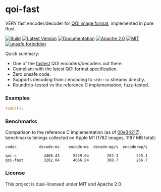 # qoi-fast

VERY fast encoder/decoder for [QOI image format](https://qoiformat.org/), implemented in pure Rust.

[![Build](https://github.com/aldanor/qoi-fast/workflows/CI/badge.svg)](https://github.com/aldanor/qoi-fast/actions?query=branch%3Amaster)
[![Latest Version](https://img.shields.io/crates/v/qoi-fast.svg)](https://crates.io/crates/qoi-fast)
[![Documentation](https://img.shields.io/docsrs/qoi-fast)](https://docs.rs/qoi-fast)
[![Apache 2.0](https://img.shields.io/badge/License-Apache%202.0-blue.svg)](https://opensource.org/licenses/Apache-2.0)
[![MIT](https://img.shields.io/badge/License-MIT-blue.svg)](https://opensource.org/licenses/MIT)
[![unsafe forbidden](https://img.shields.io/badge/unsafe-forbidden-success.svg)](https://github.com/rust-secure-code/safety-dance)

Quick summary:

- One of the [fastest](https://github.com/aldanor/qoi-fast#benchmarks)
  QOI encoders/decoders out there.
- Compliant with the latest QOI [format specification](https://qoiformat.org/qoi-specification.pdf).
- Zero unsafe code.
- Supports decoding from / encoding to `std::io` streams directly.
- Roundtrip-tested vs the reference C implementation; fuzz-tested.

### Examples

```rust
todo!();
```

### Benchmarks

Comparison to the reference C implementation
(as of [00e34217](https://github.com/phoboslab/qoi/commit/00e34217)),
benchmarks timings collected on Apple M1 (1782 images, 1187 MB total):

```
codec          decode:ms    encode:ms  decode:mp/s  encode:mp/s

qoi-c            4408.43      5529.64        282.3        225.1
qoi-fast         3202.04      4666.84        388.7        266.7
```

### License

This project is dual-licensed under MIT and Apache 2.0.
